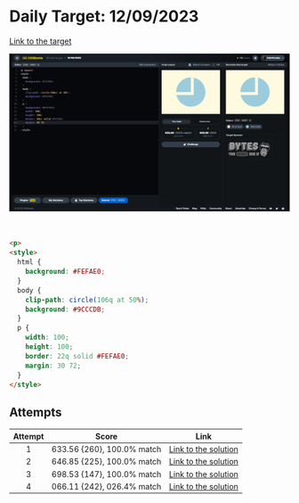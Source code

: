# Daily Target: 12/09/2023

[Link to the target](https://cssbattle.dev/play/97lYDZ08hstqexDs9HeT)

![img](../images/target-solution/daily-target_2023-09-12.png)

<br>

```html
<p>
<style>
  html {
    background: #FEFAE0;
  }
  body {
    clip-path: circle(106q at 50%);
    background: #9CCCDB;
  }
  p {
    width: 100;
    height: 100;
    border: 22q solid #FEFAE0;
    margin: 30 72;
  }
</style>
```

## Attempts
| Attempt | Score | Link |
|:-:|:-:|:-:|
| 1 | 633.56 {260}, 100.0% match | [Link to the solution](../html/daily-target_2023-09-12_attempt-01.html) |
| 2 | 646.85 {225}, 100.0% match | [Link to the solution](../html/daily-target_2023-09-12_attempt-02.html) |
| 3 | 698.53 {147}, 100.0% match | [Link to the solution](../html/daily-target_2023-09-12_attempt-03.html) |
| 4 | 066.11 {242}, 026.4% match | [Link to the solution](../html/daily-target_2023-09-12_attempt-04.html) |